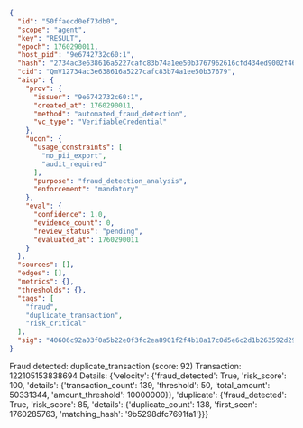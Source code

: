 ```json
{
  "id": "50ffaecd0ef73db0",
  "scope": "agent",
  "key": "RESULT",
  "epoch": 1760290011,
  "host_pid": "9e6742732c60:1",
  "hash": "2734ac3e638616a5227cafc83b74a1ee50b3767962616cfd434ed9002f46eb26",
  "cid": "QmV12734ac3e638616a5227cafc83b74a1ee50b37679",
  "aicp": {
    "prov": {
      "issuer": "9e6742732c60:1",
      "created_at": 1760290011,
      "method": "automated_fraud_detection",
      "vc_type": "VerifiableCredential"
    },
    "ucon": {
      "usage_constraints": [
        "no_pii_export",
        "audit_required"
      ],
      "purpose": "fraud_detection_analysis",
      "enforcement": "mandatory"
    },
    "eval": {
      "confidence": 1.0,
      "evidence_count": 0,
      "review_status": "pending",
      "evaluated_at": 1760290011
    }
  },
  "sources": [],
  "edges": [],
  "metrics": {},
  "thresholds": {},
  "tags": [
    "fraud",
    "duplicate_transaction",
    "risk_critical"
  ],
  "sig": "40606c92a03f0a5b22e0f3fc2ea8901f2f4b18a17c0d5e6c2d1b263592d2909c"
}
```

Fraud detected: duplicate_transaction (score: 92)
Transaction: 122105153838694
Details: {'velocity': {'fraud_detected': True, 'risk_score': 100, 'details': {'transaction_count': 139, 'threshold': 50, 'total_amount': 50331344, 'amount_threshold': 10000000}}, 'duplicate': {'fraud_detected': True, 'risk_score': 85, 'details': {'duplicate_count': 138, 'first_seen': 1760285763, 'matching_hash': '9b5298dfc7691fa1'}}}